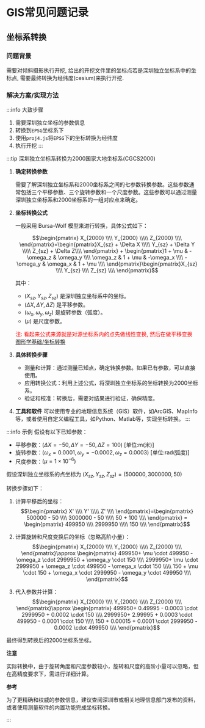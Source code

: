 # GIS常见问题记录

## 坐标系转换

### 问题背景

需要对倾斜摄影执行开挖, 给出的开挖文件里的坐标点若是深圳独立坐标系中的坐标点, 需要最终转换为经纬度(cesium)来执行开挖.


### 解决方案/实现方法
:::info 大致步骤
1. 需要深圳独立坐标的参数信息
2. 转换到`EPSG`坐标系下
3. 使用`proj4.js`将`EPSG`下的坐标转换为经纬度
4. 执行开挖
:::

:::tip 深圳独立坐标系转换为2000国家大地坐标系(CGCS2000)
1. **确定转换参数**

    需要了解深圳独立坐标系和2000坐标系之间的七参数转换参数。这些参数通常包括三个平移参数、三个旋转参数和一个尺度参数。这些参数可以通过测量深圳独立坐标系和2000坐标系的一组对应点来确定。

2. **坐标转换公式**

    一般采用 Bursa-Wolf 模型来进行转换，具体公式如下：

    $$\begin{pmatrix} X_{2000} \\\\ Y_{2000} \\\\\ Z_{2000} \\\\ \end{pmatrix}=\begin{pmatrix}X_{sz} + \Delta X \\\\\ Y_{sz} + \Delta Y \\\\\ Z_{sz} + \Delta Z\\\\ \end{pmatrix} + \begin{pmatrix}1 + \mu & -\omega_z & \omega_y \\\\ \omega_z & 1 + \mu & -\omega_x \\\\ -\omega_y & \omega_x & 1 + \mu \\\\ \end{pmatrix}\begin{pmatrix}X_{sz} \\\\ Y_{sz} \\\\ Z_{sz} \\\\ \end{pmatrix}$$

    其中：

    - $( X_{sz}, Y_{sz}, Z_{sz} )$ 是深圳独立坐标系中的坐标。
    - $( \Delta X, \Delta Y, \Delta Z )$ 是平移参数。
    - $( \omega_x, \omega_y, \omega_z )$ 是旋转参数（弧度）。
    - $( \mu )$ 是尺度参数。

    <font color="#ff0000">注: 看起来公式来源就是对源坐标系内的点先做线性变换, 然后在做平移变换</font> [图形学基础/坐标转换](../../columnGraphics/Graphics/002.md#仿射变换)

3. **具体转换步骤**
    - 测量和计算：通过测量已知点，确定转换参数。如果已有参数，可以直接使用。
    - 应用转换公式：利用上述公式，将深圳独立坐标系的坐标转换为2000坐标系。
    - 验证和校准：转换后，需要对结果进行验证，确保精度。

4. **工具和软件**
    可以使用专业的地理信息系统（GIS）软件，如ArcGIS、MapInfo等，或者使用自定义编程工具，如Python、Matlab等，实现坐标转换。
:::

:::info 示例
假设有以下已知参数：

- 平移参数：$( \Delta X = -50 , \Delta Y = -50 , \Delta Z = 100 )$ [单位:m(米)]
- 旋转参数：$( \omega_x = 0.0001 , \omega_y = -0.0002 , \omega_z = 0.0003 )$ [单位:rad(弧度)]
- 尺度参数：$( \mu = 1 \times 10^{-6} )$

假设深圳独立坐标系的点坐标为 $(X_{sz}, Y_{sz}, Z_{sz}) = (500000, 3000000, 50)$

转换步骤如下：

1. 计算平移后的坐标：
    $$\begin{pmatrix} X' \\\\ Y' \\\\\ Z' \\\\ \end{pmatrix}=\begin{pmatrix} 500000 - 50 \\\\ 3000000 - 50 \\\\\ 50 + 100 \\\\ \end{pmatrix} = \begin{pmatrix} 499950 \\\\ 2999950 \\\\\ 150 \\\\ \end{pmatrix}$$

2. 计算旋转和尺度变换后的坐标（忽略高阶小量）：
    $$\begin{pmatrix} X_{2000} \\\\ Y_{2000} \\\\\ Z_{2000} \\\\ \end{pmatrix}\approx \begin{pmatrix} 499950+ \mu \cdot 499950 - \omega_z \cdot 2999950 + \omega_y \cdot 150 \\\\ 2999950+ \mu \cdot 2999950 + \omega_z \cdot 499950 - \omega_x \cdot 150 \\\\\ 150 + \mu \cdot 150 + \omega_x \cdot 2999950 - \omega_y \cdot 499950 \\\\ \end{pmatrix}$$

3. 代入参数并计算：
    $$\begin{pmatrix} X_{2000} \\\\ Y_{2000} \\\\\ Z_{2000} \\\\ \end{pmatrix}\approx \begin{pmatrix} 499950+ 0.49995 - 0.0003 \cdot 2999950 + 0.0002 \cdot 150 \\\\ 2999950+ 2.99995 + 0.0003 \cdot 499950 - 0.0001 \cdot 150 \\\\\ 150 + 0.00015 + 0.0001 \cdot 2999950 - 0.0002 \cdot 499950 \\\\ \end{pmatrix}$$

最终得到转换后的2000坐标系坐标。

**注意**

实际转换中，由于旋转角度和尺度参数较小，旋转和尺度的高阶小量可以忽略，但在高精度要求下，需进行详细计算。

**参考**

为了更精确和权威的参数信息，建议查阅深圳市或相关地理信息部门发布的资料，或者使用测量软件的内置功能完成坐标转换。

:::

